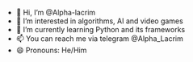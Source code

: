 - 👋 Hi, I’m @Alpha-lacrim
- 👀 I’m interested in algorithms, AI and video games
- 🌱 I’m currently learning Python and its frameworks
- 📫 You can reach me via telegram @Alpha_Lacrim
- 😄 Pronouns: He/Him
